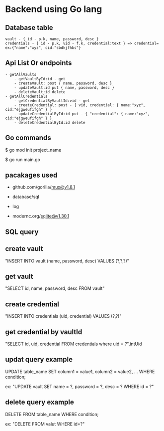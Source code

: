 # Backend using Go lang

## Database table

    vault - { id - p.k, name, password, desc }
    credentials - { id - p.k, vid - f.k, credential:text } => credential= ex:{"name":"xyz", cid:"sbdkjfhbs"}

## Api List Or endpoints

    - getAllVaults
        - getVaultById:id - get
        - createVault: post { name, password, desc }
        - updateVault:id put { name, password, desc }
        - deleteVault:id delete
    - getAllCredentials
        - getCredentialByVaultId:vid - get
        - createCredential: post - { vid, credential: { name:"xyz", cid:"ejgweufifgh" } }
        - updateCredentialById:id put - { "credential": { name:"xyz", cid:"ejgweufifgh" } }
        - deleteCredentialById:id delete 

## Go commands

$ go mod init project_name

$ go run main.go

## pacakages used

- github.com/gorilla/mux@v1.8.1 

- database/sql
- log
- modernc.org/sqlite@v1.30.1

## SQL query 

## create vault
"INSERT INTO vault (name, password, desc) VALUES (?,?,?)"

## get vault
"SELECT id, name, password, desc FROM vault"

## create credential
"INSERT INTO credentials (uid, credential) VALUES (?,?)"

## get credential by vaultId
"SELECT id, uid, credential FROM credentials where uid = ?",intUid


## updat query example
UPDATE table_name
SET column1 = value1, column2 = value2, ...
WHERE condition;

ex: "UPDATE vault SET name = ?, password = ?, desc = ? WHERE id = ?"

## delete query example
DELETE FROM table_name WHERE condition;

ex: "DELETE FROM valut WHERE id=?"